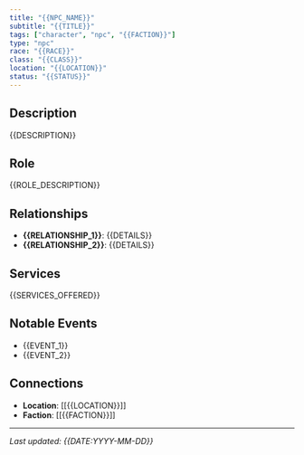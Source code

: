 ```yaml
---
title: "{{NPC_NAME}}"
subtitle: "{{TITLE}}"
tags: ["character", "npc", "{{FACTION}}"]
type: "npc"
race: "{{RACE}}"
class: "{{CLASS}}"
location: "{{LOCATION}}"
status: "{{STATUS}}"
---
```


## Description
{{DESCRIPTION}}

## Role
{{ROLE_DESCRIPTION}}

## Relationships
- **{{RELATIONSHIP_1}}**: {{DETAILS}}
- **{{RELATIONSHIP_2}}**: {{DETAILS}}

## Services
{{SERVICES_OFFERED}}

## Notable Events
- {{EVENT_1}}
- {{EVENT_2}}

## Connections
- **Location**: [[{{LOCATION}}]]
- **Faction**: [[{{FACTION}}]]

---
*Last updated: {{DATE:YYYY-MM-DD}}*
